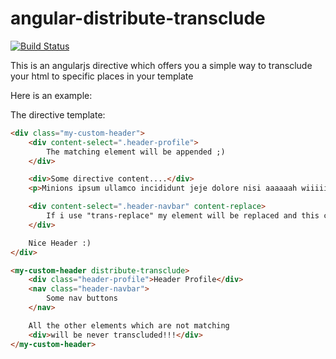 # angular-distribute-transclude
[![Build Status](https://travis-ci.org/tfiwm/angularjs-distribute-transclude.svg?branch=master)](https://travis-ci.org/tfiwm/angularjs-distribute-transclude)

This is an angularjs directive which offers you a simple way to transclude your html to specific places in your template

Here is an example:


The directive template:
```html
<div class="my-custom-header">
    <div content-select=".header-profile">
        The matching element will be appended ;)
    </div>

    <div>Some directive content....</div>
    <p>Minions ipsum ullamco incididunt jeje dolore nisi aaaaaah wiiiii aliqua esse. Irure uuuhhh commodo wiiiii officia bee do bee do bee do sit amet potatoooo veniam. Uuuhhh ut labore jiji. Bappleees butt officia ut bananaaaa esse hana dul sae aliqua chasy. Ad commodo sit amet underweaaar quis po kass para tú enim aute jiji poopayee. Tatata bala tu daa nisi dolore para tú dolor. Ullamco po kass daa exercitation tank yuuu! Ullamco. </p>

    <div content-select=".header-navbar" content-replace>
        If i use "trans-replace" my element will be replaced and this content removed!
    </div>

    Nice Header :)
</div>
```

```html
<my-custom-header distribute-transclude>
    <div class="header-profile">Header Profile</div>
    <nav class="header-navbar">
        Some nav buttons
    </nav>

    All the other elements which are not matching
    <div>will be never transcluded!!!</div>
</my-custom-header>
```
